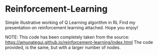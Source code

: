 # Reinforcement-Learning
Simple illustrative working of Q Learning algorithm in RL
Find my presentation on reinforcement learning attached. Hope you enjoy!

NOTE:
This code has been completely taken from the source:
https://amunategui.github.io/reinforcement-learning/index.html
The code provided, is the same, but with a larger number of nodes.
